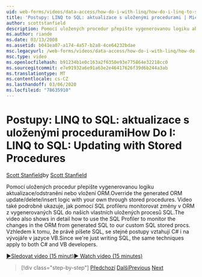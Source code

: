 ```yaml
---
uid: web-forms/videos/data-access/how-do-i-with-linq/how-do-i-linq-to-sql-updating-with-stored-procedures
title: 'Postupy: LINQ to SQL: aktualizace s uloženými procedurami | Microsoft Docs'
author: scottstanfield
description: Pomocí uložených procedur přepište vygenerovanou logiku aktualizace/odstranění nebo vložení ORM. Video také podrobně ukazuje, jak používat Profiler SQL k...
ms.author: riande
ms.date: 03/13/2008
ms.assetid: b041ea07-a174-4a57-b2a8-4ce64232bdae
msc.legacyurl: /web-forms/videos/data-access/how-do-i-with-linq/how-do-i-linq-to-sql-updating-with-stored-procedures
msc.type: video
ms.openlocfilehash: b91234b1e0c163a2f6350e93e775864e32218cc0
ms.sourcegitcommit: e7e91932a6e91a63e2e46417626f39d6b244a3ab
ms.translationtype: MT
ms.contentlocale: cs-CZ
ms.lasthandoff: 03/06/2020
ms.locfileid: "78635910"
---
```

# <a name="how-do-i-linq-to-sql-updating-with-stored-procedures"></a><span data-ttu-id="5711f-104">Postupy: LINQ to SQL: aktualizace s uloženými procedurami</span><span class="sxs-lookup"><span data-stu-id="5711f-104">How Do I: LINQ to SQL: Updating with Stored Procedures</span></span>

<span data-ttu-id="5711f-105">[Scott Stanfield](https://github.com/scottstanfield)</span><span class="sxs-lookup"><span data-stu-id="5711f-105">by [Scott Stanfield](https://github.com/scottstanfield)</span></span>

<span data-ttu-id="5711f-106">Pomocí uložených procedur přepište vygenerovanou logiku aktualizace/odstranění nebo vložení ORM.</span><span class="sxs-lookup"><span data-stu-id="5711f-106">Override the generated ORM update/delete/insert logic with your own through stored procedures.</span></span> <span data-ttu-id="5711f-107">Video také podrobně ukazuje, jak pomocí SQL profileru monitorovat změny v ORM z vygenerovaných SQL do našich vlastních uložených procesů SQL.</span><span class="sxs-lookup"><span data-stu-id="5711f-107">The video also shows in detail how to use the SQL Profiler to monitor the changes in the ORM from generated SQL to our custom SQL stored procs.</span></span> <span data-ttu-id="5711f-108">Vzhledem k tomu, že právě píšete SQL, se stejné postupy vztahují C# i na vývojáře v jazyce VB.</span><span class="sxs-lookup"><span data-stu-id="5711f-108">Since we're just writing SQL, the same techniques apply to both C# and VB developers.</span></span>

[<span data-ttu-id="5711f-109">&#9654;Sledovat video (15 minut)</span><span class="sxs-lookup"><span data-stu-id="5711f-109">&#9654; Watch video (15 minutes)</span></span>](https://channel9.msdn.com/Blogs/ASP-NET-Site-Videos/how-do-i-linq-to-sql-updating-with-stored-procedures)

> [!div class="step-by-step"]
> <span data-ttu-id="5711f-110">[Předchozí](how-do-i-linq-to-sql-using-stored-procedures.md)
> [Další](how-do-i-linq-to-sql-executing-arbitrary-sql.md)</span><span class="sxs-lookup"><span data-stu-id="5711f-110">[Previous](how-do-i-linq-to-sql-using-stored-procedures.md)
[Next](how-do-i-linq-to-sql-executing-arbitrary-sql.md)</span></span>
